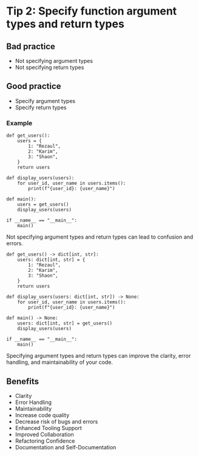 # Tip 2: Specify function argument types and return types

## Bad practice
- Not specifying argument types
- Not specifying return types

## Good practice
- Specify argument types
- Specify return types


### Example
```
def get_users():
    users = {
        1: "Rezaul",
        2: "Karim",
        3: "Shaon",
    }
    return users

def display_users(users):
    for user_id, user_name in users.items():
        print(f"{user_id}: {user_name}")

def main():
    users = get_users()
    display_users(users)

if __name__ == "__main__":
    main()

```
Not specifying argument types and return types can lead to confusion and errors.
```
def get_users() -> dict[int, str]:
    users: dict[int, str] = {
        1: "Rezaul",
        2: "Karim",
        3: "Shaon",
    }
    return users

def display_users(users: dict[int, str]) -> None:
    for user_id, user_name in users.items():
        print(f"{user_id}: {user_name}")

def main() -> None:
    users: dict[int, str] = get_users()
    display_users(users)

if __name__ == "__main__":
    main()
```
Specifying argument types and return types can improve the clarity, error handling, and maintainability of your code.

## Benefits
- Clarity
- Error Handling
- Maintainability
- Increase code quality
- Decrease risk of bugs and errors
- Enhanced Tooling Support
- Improved Collaboration
- Refactoring Confidence
- Documentation and Self-Documentation